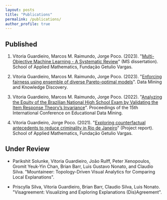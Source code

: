 ```yaml
---
layout: posts
title: "Publications"
permalink: /publications/
author_profile: true
---
```


Published
------

1. Vitoria Guardieiro, Marcos M. Raimundo, Jorge Poco. (2023). "[Multi-Objective Machine Learning - A Systematic Review](https://bibliotecadigital.fgv.br/dspace/handle/10438/34077)" (MS dissertation). School of Applied Mathematics, Fundação Getulio Vargas.

2. Vitoria Guardieiro, Marcos M. Raimundo, Jorge Poco. (2023). "[Enforcing fairness using ensemble of diverse Pareto-optimal models](https://link.springer.com/article/10.1007/s10618-023-00922-y)". Data Mining and Knowledge Discovery.

3. Vitoria Guardieiro, Marcos M. Raimundo, Jorge Poco. (2022). "[Analyzing the Equity of the Brazilian National High School Exam by Validating the Item Response Theory’s Invariance](https://educationaldatamining.org/edm2022/proceedings/2022.EDM-posters.64/2022.EDM-posters.64.pdf)". Proceedings of the 15th International Conference on Educational Data Mining.

4. Vitoria Guardieiro, Jorge Poco. (2021). "[Exploring counterfactual antecedents to reduce criminality in Rio de Janeiro](https://hdl.handle.net/10438/31623)" (Project report). School of Applied Mathematics, Fundação Getulio Vargas.

Under Review
------

* Parikshit Solunke, Vitoria Guardieiro, João Rulff, Peter Xenopoulos, Gromit Yeuk-Yin Chan, Brian Barr, Luis Gustavo Nonato, and Claudio Silva. "Mountaineer: Topology-Driven Visual Analytics for Comparing Local Explanations".

* Priscylla Silva, Vitoria Guardieiro, Brian Barr, Claudio Silva, Luis Nonato. "Visagreement: Visualizing and Exploring Explanations (Dis)Agreement".